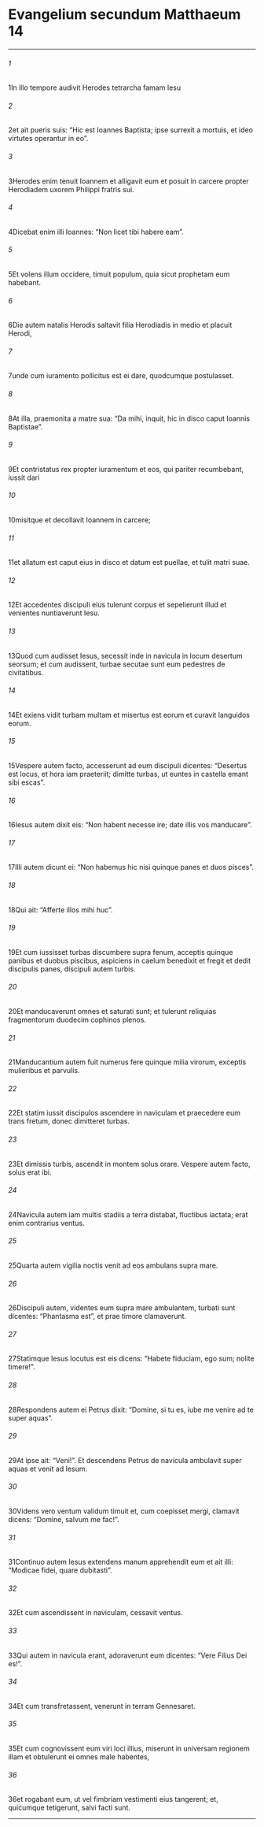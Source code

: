 
# Evangelium secundum Matthaeum 14
***
###### 1
<span class=vrs>1</span>In illo tempore audivit Herodes tetrarcha famam Iesu
###### 2
<span class=vrs>2</span>et ait pueris suis: “Hic est Ioannes Baptista; ipse surrexit a mortuis, et ideo virtutes operantur in eo”.
###### 3
<span class=vrs>3</span>Herodes enim tenuit Ioannem et alligavit eum et posuit in carcere propter Herodiadem uxorem Philippi fratris sui.
###### 4
<span class=vrs>4</span>Dicebat enim illi Ioannes: “Non licet tibi habere eam”.
###### 5
<span class=vrs>5</span>Et volens illum occidere, timuit populum, quia sicut prophetam eum habebant.
###### 6
<span class=vrs>6</span>Die autem natalis Herodis saltavit filia Herodiadis in medio et placuit Herodi,
###### 7
<span class=vrs>7</span>unde cum iuramento pollicitus est ei dare, quodcumque postulasset.
###### 8
<span class=vrs>8</span>At illa, praemonita a matre sua: “Da mihi, inquit, hic in disco caput Ioannis Baptistae”.
###### 9
<span class=vrs>9</span>Et contristatus rex propter iuramentum et eos, qui pariter recumbebant, iussit dari
###### 10
<span class=vrs>10</span>misitque et decollavit Ioannem in carcere;
###### 11
<span class=vrs>11</span>et allatum est caput eius in disco et datum est puellae, et tulit matri suae.
###### 12
<span class=vrs>12</span>Et accedentes discipuli eius tulerunt corpus et sepelierunt illud et venientes nuntiaverunt Iesu.
###### 13
<span class=vrs>13</span>Quod cum audisset Iesus, secessit inde in navicula in locum desertum seorsum; et cum audissent, turbae secutae sunt eum pedestres de civitatibus.
###### 14
<span class=vrs>14</span>Et exiens vidit turbam multam et misertus est eorum et curavit languidos eorum.
###### 15
<span class=vrs>15</span>Vespere autem facto, accesserunt ad eum discipuli dicentes: “Desertus est locus, et hora iam praeteriit; dimitte turbas, ut euntes in castella emant sibi escas”.
###### 16
<span class=vrs>16</span>Iesus autem dixit eis: “Non habent necesse ire; date illis vos manducare”.
###### 17
<span class=vrs>17</span>Illi autem dicunt ei: “Non habemus hic nisi quinque panes et duos pisces”.
###### 18
<span class=vrs>18</span>Qui ait: “Afferte illos mihi huc”.
###### 19
<span class=vrs>19</span>Et cum iussisset turbas discumbere supra fenum, acceptis quinque panibus et duobus piscibus, aspiciens in caelum benedixit et fregit et dedit discipulis panes, discipuli autem turbis.
###### 20
<span class=vrs>20</span>Et manducaverunt omnes et saturati sunt; et tulerunt reliquias fragmentorum duodecim cophinos plenos.
###### 21
<span class=vrs>21</span>Manducantium autem fuit numerus fere quinque milia virorum, exceptis mulieribus et parvulis.
###### 22
<span class=vrs>22</span>Et statim iussit discipulos ascendere in naviculam et praecedere eum trans fretum, donec dimitteret turbas.
###### 23
<span class=vrs>23</span>Et dimissis turbis, ascendit in montem solus orare. Vespere autem facto, solus erat ibi.
###### 24
<span class=vrs>24</span>Navicula autem iam multis stadiis a terra distabat, fluctibus iactata; erat enim contrarius ventus.
###### 25
<span class=vrs>25</span>Quarta autem vigilia noctis venit ad eos ambulans supra mare.
###### 26
<span class=vrs>26</span>Discipuli autem, videntes eum supra mare ambulantem, turbati sunt dicentes: “Phantasma est”, et prae timore clamaverunt.
###### 27
<span class=vrs>27</span>Statimque Iesus locutus est eis dicens: “Habete fiduciam, ego sum; nolite timere!”.
###### 28
<span class=vrs>28</span>Respondens autem ei Petrus dixit: “Domine, si tu es, iube me venire ad te super aquas”.
###### 29
<span class=vrs>29</span>At ipse ait: “Veni!”. Et descendens Petrus de navicula ambulavit super aquas et venit ad Iesum.
###### 30
<span class=vrs>30</span>Videns vero ventum validum timuit et, cum coepisset mergi, clamavit dicens: “Domine, salvum me fac!”.
###### 31
<span class=vrs>31</span>Continuo autem Iesus extendens manum apprehendit eum et ait illi: “Modicae fidei, quare dubitasti”.
###### 32
<span class=vrs>32</span>Et cum ascendissent in naviculam, cessavit ventus.
###### 33
<span class=vrs>33</span>Qui autem in navicula erant, adoraverunt eum dicentes: “Vere Filius Dei es!”.
###### 34
<span class=vrs>34</span>Et cum transfretassent, venerunt in terram Gennesaret.
###### 35
<span class=vrs>35</span>Et cum cognovissent eum viri loci illius, miserunt in universam regionem illam et obtulerunt ei omnes male habentes,
###### 36
<span class=vrs>36</span>et rogabant eum, ut vel fimbriam vestimenti eius tangerent; et, quicumque tetigerunt, salvi facti sunt.
***
